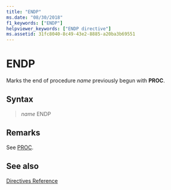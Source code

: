 ```yaml
---
title: "ENDP"
ms.date: "08/30/2018"
f1_keywords: ["ENDP"]
helpviewer_keywords: ["ENDP directive"]
ms.assetid: 31fc8040-8c49-43e2-8885-a20ba3b69551
---
```

# ENDP

Marks the end of procedure *name* previously begun with **PROC**.

## Syntax

> *name* ENDP

## Remarks

See [PROC](../../assembler/masm/proc.md).

## See also

[Directives Reference](../../assembler/masm/directives-reference.md)<br/>